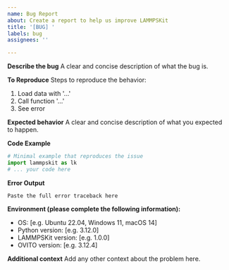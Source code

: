 ```yaml
---
name: Bug Report
about: Create a report to help us improve LAMMPSKit
title: '[BUG] '
labels: bug
assignees: ''

---
```


**Describe the bug**
A clear and concise description of what the bug is.

**To Reproduce**
Steps to reproduce the behavior:
1. Load data with '...'
2. Call function '...'
3. See error

**Expected behavior**
A clear and concise description of what you expected to happen.

**Code Example**
```python
# Minimal example that reproduces the issue
import lammpskit as lk
# ... your code here
```

**Error Output**
```
Paste the full error traceback here
```

**Environment (please complete the following information):**
 - OS: [e.g. Ubuntu 22.04, Windows 11, macOS 14]
 - Python version: [e.g. 3.12.0]
 - LAMMPSKit version: [e.g. 1.0.0]
 - OVITO version: [e.g. 3.12.4]

**Additional context**
Add any other context about the problem here.
